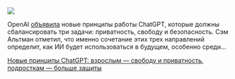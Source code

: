 <!--2025-09-16 14:38:24-->
<div class="yb">
  <div class="rss habr"><img src="https://habrastorage.org/getpro/habr/upload_files/684/f5a/c4d/684f5ac4d7c6d677de50d8dae38dd79d.jpg" /><p>OpenAI <a href="https://openai.com/index/teen-safety-freedom-and-privacy/" rel="noopener noreferrer nofollow">объявила</a> новые принципы работы ChatGPT, которые должны сбалансировать три задачи: приватность, свободу и безопасность. Сэм Альтман отметил, что именно сочетание этих трех направлений определит, как ИИ будет использоваться в будущем, особенно среди... <p class="titl"><a href="https://habr.com/ru/news/947518/?utm_source=habrahabr&utm_medium=rss&utm_campaign=947518">Новые принципы ChatGPT: взрослым — свободу и приватность, подросткам — больше защиты</a></p></div>
</div>
